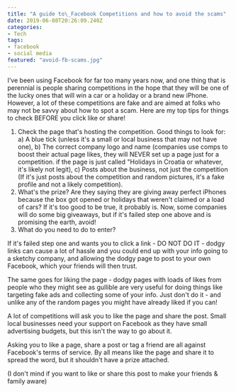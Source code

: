 ```yaml
---
title: "A guide to\_Facebook Competitions and how to avoid the scams"
date: 2019-06-08T20:26:09.240Z
categories: 
- Tech
tags: 
- facebook
- social media
featured: "avoid-fb-scams.jpg"
---
```

I’ve been using Facebook for far too many years now, and one thing that is perennial is people sharing competitions in the hope that they will be one of the lucky ones that will win a car or a holiday or a brand new iPhone. However, a lot of these competitions are fake and are aimed at folks who may not be savvy about how to spot a scam. Here are my top tips for things to check BEFORE you click like or share!

1. Check the page that's hosting the competition. Good things to look for:
   a) A blue tick (unless it's a small or local business that may not have one),
   b) The correct company logo and name (companies use comps to boost their actual page likes, they will NEVER set up a page just for a competition. if the page is just called "Holidays in Croatia or whatever, it's likely not legit),
   c) Posts about the business, not just the competition (If it's just posts about the competition and random pictures, it's a fake profile and not a likely competition).
2. What's the prize? Are they saying they are giving away perfect iPhones because the box got opened or holidays that weren't claimed or a load of cars? If it's too good to be true, it probably is. Now, some companies will do some big giveaways, but if it's failed step one above and is promising the earth, avoid!
3. What do you need to do to enter?

If it's failed step one and wants you to click a link - DO NOT DO IT - dodgy links can cause a lot of hassle and you could end up with your info going to a sketchy company, and allowing the dodgy page to post to your own Facebook, which your friends will then trust.

The same goes for liking the page - dodgy pages with loads of likes from people who they might see as gullible are very useful for doing things like targeting fake ads and collecting some of your info. Just don't do it - and unlike any of the random pages you might have already liked if you can!

A lot of competitions will ask you to like the page and share the post. Small local businesses need your support on Facebook as they have small advertising budgets, but this isn't the way to go about it.

Asking you to like a page, share a post or tag a friend are all against Facebook's terms of service. By all means like the page and share it to spread the word, but it shouldn't have a prize attached.

\(I don't mind if you want to like or share this post to make your friends & family aware)

